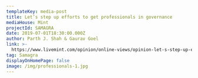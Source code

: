 ```yaml
---
templateKey: media-post
title: Let’s step up efforts to get professionals in governance
mediaHouse: Mint
projectId: SAMAGRA
date: 2019-07-01T18:30:00.000Z
author: Parth J. Shah & Gaurav Goel
link: >-
  https://www.livemint.com/opinion/online-views/opinion-let-s-step-up-efforts-to-get-professionals-in-governance-1562089477115.html
tag: Samagra
displayOnHomePage: false
image: /img/professionals-1.jpg
---
```


